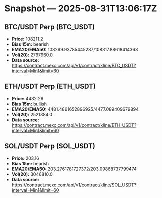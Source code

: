 # Snapshot — 2025-08-31T13:06:17Z

## BTC/USDT Perp (BTC_USDT)
- **Price:** 108211.2
- **Bias 15m:** bearish
- **EMA20/EMA50:** 108299.93785445287/108317.88618414363
- **Vol(20):** 2797960.0
- **Data source:** https://contract.mexc.com/api/v1/contract/kline/BTC_USDT?interval=Min1&limit=60

## ETH/USDT Perp (ETH_USDT)
- **Price:** 4482.26
- **Bias 15m:** bullish
- **EMA20/EMA50:** 4481.4861652896925/4477.089409679894
- **Vol(20):** 2521384.0
- **Data source:** https://contract.mexc.com/api/v1/contract/kline/ETH_USDT?interval=Min1&limit=60

## SOL/USDT Perp (SOL_USDT)
- **Price:** 203.16
- **Bias 15m:** bearish
- **EMA20/EMA50:** 203.2761781727372/203.09868737799474
- **Vol(20):** 3046810.0
- **Data source:** https://contract.mexc.com/api/v1/contract/kline/SOL_USDT?interval=Min1&limit=60
